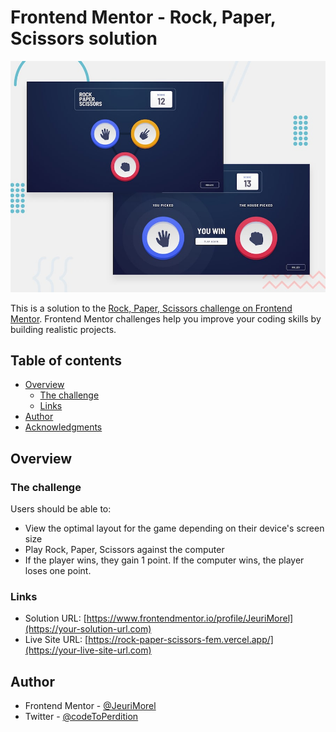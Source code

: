 # Frontend Mentor - Rock, Paper, Scissors solution

![Design preview for the Rock, Paper, Scissors coding challenge](./images/desktop-preview.jpg)

This is a solution to the [Rock, Paper, Scissors challenge on Frontend Mentor](https://www.frontendmentor.io/challenges/rock-paper-scissors-game-pTgwgvgH). Frontend Mentor challenges help you improve your coding skills by building realistic projects.

## Table of contents

- [Overview](#overview)
  - [The challenge](#the-challenge)
  - [Links](#links)
- [Author](#author)
- [Acknowledgments](#acknowledgments)

## Overview

### The challenge

Users should be able to:

- View the optimal layout for the game depending on their device's screen size
- Play Rock, Paper, Scissors against the computer
- If the player wins, they gain 1 point. If the computer wins, the player loses one point.

### Links

- Solution URL: [https://www.frontendmentor.io/profile/JeuriMorel](https://your-solution-url.com)
- Live Site URL: [https://rock-paper-scissors-fem.vercel.app/](https://your-live-site-url.com)

## Author

- Frontend Mentor - [@JeuriMorel](https://www.frontendmentor.io/profile/JeuriMorel)
- Twitter - [@codeToPerdition](https://www.twitter.com/codeToPerdition)
